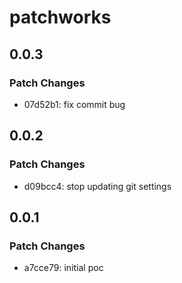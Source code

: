 # patchworks

## 0.0.3

### Patch Changes

- 07d52b1: fix commit bug

## 0.0.2

### Patch Changes

- d09bcc4: stop updating git settings

## 0.0.1

### Patch Changes

- a7cce79: initial poc

